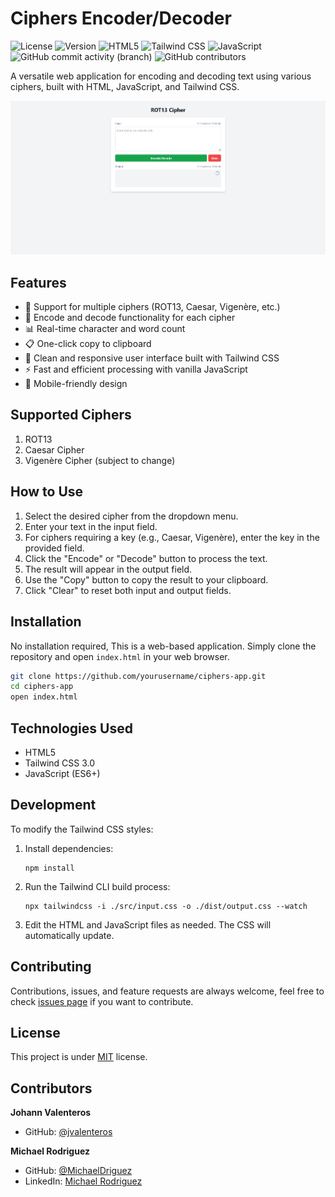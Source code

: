 # Ciphers Encoder/Decoder

![License](https://img.shields.io/badge/license-MIT-blue.svg?logo=opensourceinitiative&logoColor=white)
![Version](https://img.shields.io/badge/version-1.0.0-green.svg?logo=git-lfs&logoColor=white)
![HTML5](https://img.shields.io/badge/HTML5-E34F26?logo=html5&logoColor=white)
![Tailwind CSS](https://img.shields.io/badge/Tailwind_CSS-38B2AC?logo=tailwind-css&logoColor=white)
![JavaScript](https://img.shields.io/badge/JavaScript-F7DF1E?logo=javascript&logoColor=black)
![GitHub commit activity (branch)](https://img.shields.io/github/commit-activity/w/jvalenteros/ciphers/main)
![GitHub contributors](https://img.shields.io/github/contributors/jvalenteros/ciphers)

A versatile web application for encoding and decoding text using various ciphers, built with HTML, JavaScript, and Tailwind CSS.

![Ciphers App Preview](preview.png)

## Features

- 🔐 Support for multiple ciphers (ROT13, Caesar, Vigenère, etc.)
- 🔄 Encode and decode functionality for each cipher
- 📊 Real-time character and word count
- 📋 One-click copy to clipboard
- 🎨 Clean and responsive user interface built with Tailwind CSS
- ⚡ Fast and efficient processing with vanilla JavaScript
- 📱 Mobile-friendly design

## Supported Ciphers

1. ROT13
2. Caesar Cipher
3. Vigenère Cipher
(subject to change)

## How to Use

1. Select the desired cipher from the dropdown menu.
2. Enter your text in the input field.
3. For ciphers requiring a key (e.g., Caesar, Vigenère), enter the key in the provided field.
4. Click the "Encode" or "Decode" button to process the text.
5. The result will appear in the output field.
6. Use the "Copy" button to copy the result to your clipboard.
7. Click "Clear" to reset both input and output fields.

## Installation

No installation required, This is a web-based application. Simply clone the repository and open `index.html` in your web browser.

```bash
git clone https://github.com/yourusername/ciphers-app.git
cd ciphers-app
open index.html
```

## Technologies Used

- HTML5
- Tailwind CSS 3.0
- JavaScript (ES6+)

## Development

To modify the Tailwind CSS styles:

1. Install dependencies:
   ```
   npm install
   ```
2. Run the Tailwind CLI build process:
   ```
   npx tailwindcss -i ./src/input.css -o ./dist/output.css --watch
   ```
3. Edit the HTML and JavaScript files as needed. The CSS will automatically update.

## Contributing

Contributions, issues, and feature requests are always welcome, feel free to check [issues page](https://github.com/yourusername/ciphers-app/issues) if you want to contribute.

## License

This project is under [MIT](https://choosealicense.com/licenses/mit/) license.

## Contributors

**Johann Valenteros**

- GitHub: [@jvalenteros](https://github.com/jvalenteros)

**Michael Rodriguez**

- GitHub: [@MichaelDriguez](https://www.github.com/MichaelDriguez)
- LinkedIn: [Michael Rodriguez](https://www.linkedin.com/in/michael-driguez)

